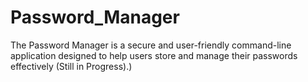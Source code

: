 # Password_Manager
The Password Manager is a secure and user-friendly command-line application designed to help users store and manage their passwords effectively (Still in Progress).)
